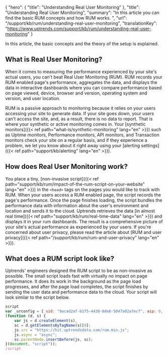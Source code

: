{
  "hero": {
    "title": "Understanding Real User Monitoring"
  },
  "title": "Understanding Real User Monitoring",
  "summary": "In this article you can find the basic RUM concepts and how RUM works. ",
  "url": "/support/kb/rum/understanding-real-user-monitoring",
  "translationKey": "https://www.uptrends.com/support/kb/rum/understanding-real-user-monitoring"
}

In this article, the basic concepts and the theory of the setup is explained.

## What is Real User Monitoring?

When it comes to measuring the performance experienced by your site's actual users, you can't beat Real User Monitoring (RUM). RUM records your RUM enabled page's performance, aggregates the data, and displays the data in interactive dashboards where you can compare performance based on page viewed, device, browser and version, operating system and version, and user location.

RUM is a passive approach to monitoring because it relies on your users accessing your site to generate data. If your site goes down, your users can't access the site, and, as a result, there is no data to report. That is where your synthetic or active monitoring comes in. Your [synthetic monitors]({{< ref path="what-is/synthetic-monitoring" lang="en" >}}) such as Uptime monitors, Performance monitors, API monitors, and Transaction monitors check your site on a regular basis, and if they experience a problem, we let you know about it right away using your [alerting settings]({{< ref path="support/kb/alerting" lang="en" >}}).

## How does Real User Monitoring work?

You place a tiny, [non-invasive script]({{< ref path="support/kb/rum/impact-of-the-rum-script-on-your-website" lang="en" >}}) in the `<head>` tags on the pages you would like to track with RUM. When your users access a RUM enabled page, the script records the page's performance. Once the page finishes loading, the script bundles the performance data with information about the user's environment and location and sends it to the cloud. Uptrends retrieves the data [in almost real time]({{< ref path="support/kb/rum/real-time-data" lang="en" >}}) and displays it in your rum dashboards. The result is a comprehensive picture of your site's actual performance as experienced by your users. If you're concerned about user privacy, please read the article about [RUM and user privacy]({{< ref path="/support/kb/rum/rum-and-user-privacy" lang="en" >}}).

## What does a RUM script look like?

Uptrends' engineers designed the RUM script to be as non-invasive as possible. The small script loads fast with virtually no impact on page performance. It does its work in the background as the page load progresses, and after the page load completes, the script finishes by sending the user data and performance data to the cloud. Your script will look similar to the script below.
```js
script
var _urconfig = { sid: "9acad2af-b1f5-4438-8de6-5047a02a7ecf", aip: 0, usePageProtocol: false };
(function (d, s) {
    var js = d.createElement(s),
    sc = d.getElementsByTagName(s)[0];
    js.src = "https://hit.uptrendsdata.com/rum.min.js";
    js.async = "async";
    sc.parentNode.insertBefore(js, sc);
}(document, "script"));
/script
```

